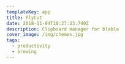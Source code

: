 ```yaml
---
templateKey: app
title: FlyCut
date: 2018-11-04T18:27:23.740Z
description: Clipboard manager for blabla
cover_image: /img/chemex.jpg
tags:
  - productivity
  - brewing
---
```


